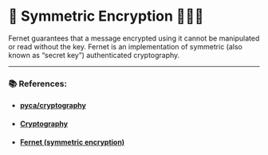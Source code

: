 # 🔐  Symmetric Encryption 👨🏻‍💻
Fernet guarantees that a message encrypted using it cannot be manipulated or read without the key. Fernet is an implementation of symmetric (also known as “secret key”) authenticated cryptography.

---
### 📚 References:

- #### [pyca/cryptography](https://cryptography.io/en/latest/)
- #### [Cryptography](https://en.wikipedia.org/wiki/Cryptography)
- #### [Fernet (symmetric encryption)](https://cryptography.io/en/latest/fernet/)
